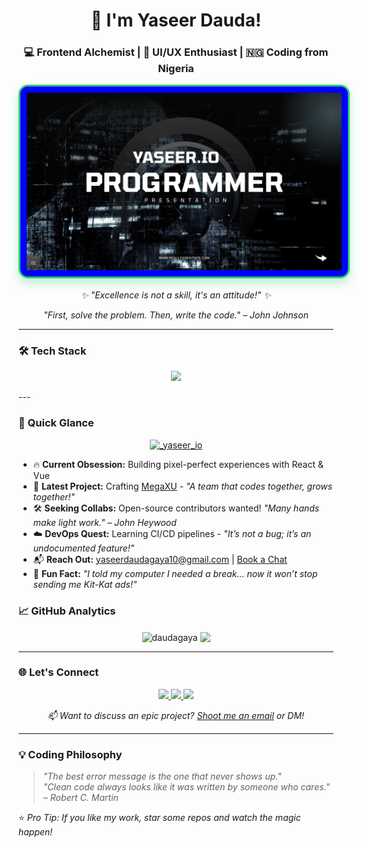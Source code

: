 <h1 align="center">🚀 I'm Yaseer Dauda!</h1>
<h3 align="center">💻 Frontend Alchemist | 🎨 UI/UX Enthusiast | 🇳🇬 Coding from Nigeria</h3>

<p align="center" style="position: relative;">
  <img src="GitHub.jpg" 
       alt="Achievements" 
       style="border: 3px solid #2ecc71; 
              border-radius: 15px; 
              box-shadow: 0 8px 16px rgba(46, 204, 113, 0.3);
              padding: 10px;
              background: blue;
              transition: transform 0.3s ease;
              max-width: 100%;"
       onmouseover="this.style.transform='scale(1.02)'"
       onmouseout="this.style.transform='scale(1)'">
</p>

<p align="center" style="margin-top: 15px;">
  <em>✨ "Excellence is not a skill, it's an attitude!" ✨</em>
</p>

<p align="center">
  <em>"First, solve the problem. Then, write the code." – John Johnson</em>
</p>

---

### 🛠️ Tech Stack
<p align="center">
  <img src="https://skillicons.dev/icons?i=python,js,react,html,css,java" />
</p>
---



### 🎯 Quick Glance
<p align="center">
  <a href="https://twitter.com/_yaseer_io" target="blank">
    <img src="https://img.shields.io/twitter/follow/_yaseer_io?logo=twitter&style=for-the-badge&color=1DA1F2" alt="_yaseer_io" />
  </a>
</p>

- 🔥 **Current Obsession:** Building pixel-perfect experiences with React & Vue
- 🚧 **Latest Project:** Crafting [MegaXU](https://github.com/daudagaya/MegaXU) - *"A team that codes together, grows together!"*
- 🛠️ **Seeking Collabs:** Open-source contributors wanted! *"Many hands make light work." – John Heywood*
- ☁️ **DevOps Quest:** Learning CI/CD pipelines - *"It’s not a bug; it’s an undocumented feature!"*
- 📬 **Reach Out:** yaseerdaudagaya10@gmail.com | [Book a Chat](https://calendly.com/daudagaya)
- 🤣 **Fun Fact:** *"I told my computer I needed a break... now it won’t stop sending me Kit-Kat ads!"*


### 📈 GitHub Analytics
<p align="center">
  <img align="center" src="https://github-readme-stats.vercel.app/api?username=daudagaya&show_icons=true&theme=radical" alt="daudagaya" />
  <img align="center" src="https://github-readme-stats.vercel.app/api/top-langs/?username=daudagaya&layout=compact&theme=radical" />
</p>

---

### 🌐 Let's Connect
<p align="center">
  <a href="https://twitter.com/_yaseer_io" target="blank">
    <img src="https://img.shields.io/badge/Twitter-1DA1F2?style=for-the-badge&logo=twitter&logoColor=white" />
  </a>
  <a href="https://linkedin.com/in/yaseer-dauda" target="blank">
    <img src="https://img.shields.io/badge/LinkedIn-0077B5?style=for-the-badge&logo=linkedin&logoColor=white" />
  </a>
  <a href="https://instagram.com/yaseer.io" target="blank">
    <img src="https://img.shields.io/badge/Instagram-E4405F?style=for-the-badge&logo=instagram&logoColor=white" />
  </a>
</p>

<p align="center">
  <em>📫 Want to discuss an epic project? <a href="mailto:yaseerdaudagaya10@gmail.com">Shoot me an email</a> or DM!</em>
</p>

---

### 💡 Coding Philosophy
> *"The best error message is the one that never shows up."*  
> *"Clean code always looks like it was written by someone who cares." – Robert C. Martin*

⭐ *Pro Tip: If you like my work, star some repos and watch the magic happen!*
